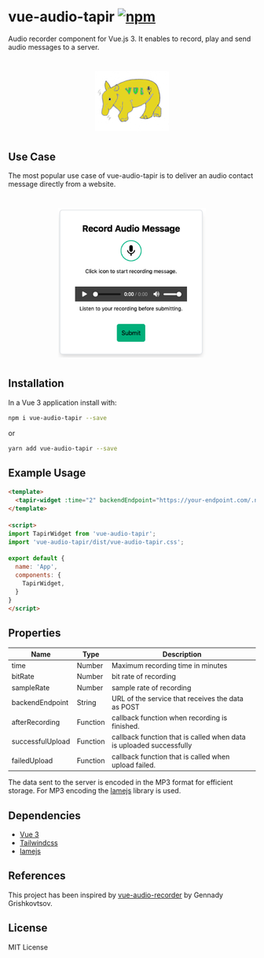 # vue-audio-tapir [![npm](https://img.shields.io/npm/v/vue-audio-tapir)](https://www.npmjs.com/package/vue-audio-tapir)

Audio recorder component for Vue.js 3. It enables to record, play and send audio messages to a server.

<img src="./doc/the-tapir-color.png" style="display: block; margin: 40px auto; width: 150px" />

## Use Case

The most popular use case of vue-audio-tapir is to deliver an
audio contact message directly from a website.

<img src="./doc/screenshot.png" style="display: block; margin: 40px auto; width: 300px" />

## Installation

In a Vue 3 application install with:

```bash
npm i vue-audio-tapir --save
```

or
```bash
yarn add vue-audio-tapir --save
```

## Example Usage

```html
<template>
  <tapir-widget :time="2" backendEndpoint="https://your-endpoint.com/.netlify/functions/audio-message" />
</template>

<script>
import TapirWidget from 'vue-audio-tapir';
import 'vue-audio-tapir/dist/vue-audio-tapir.css';

export default {
  name: 'App',
  components: {
    TapirWidget,
  }
}
</script>
```

## Properties

| Name             |  Type    | Description                                       | 
|------------------|----------|---------------------------------------------------|
| time             | Number   | Maximum recording time in minutes                 |
| bitRate          | Number   | bit rate of recording                             |
| sampleRate       | Number   | sample rate of recording                          |
| backendEndpoint  | String   | URL of the service that receives the data as POST |
| afterRecording   | Function | callback function when recording is finished.     |
| successfulUpload | Function | callback function that is called when data is uploaded successfully |
| failedUpload     | Function | callback function that is called when upload failed. |

The data sent to the server is encoded in the MP3 format for efficient storage.
For MP3 encoding the [lamejs](https://github.com/zhuker/lamejs) library is used.

## Dependencies

- [Vue 3](https://v3.vuejs.org/)
- [Tailwindcss](https://tailwindcss.com/)
- [lamejs](https://github.com/zhuker/lamejs)

## References

This project has been inspired by [vue-audio-recorder](https://github.com/grishkovelli/vue-audio-recorder)
by Gennady Grishkovtsov.

## License

MIT License
